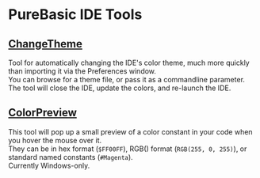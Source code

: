 # PureBasic IDE Tools

## [ChangeTheme](./ChangeTheme.pb)
Tool for automatically changing the IDE's color theme, much more quickly than importing it via the Preferences window.  
You can browse for a theme file, or pass it as a commandline parameter.  
The tool will close the IDE, update the colors, and re-launch the IDE.

## [ColorPreview](./ColorPreview.pb)
This tool will pop up a small preview of a color constant in your code when you hover the mouse over it.  
They can be in hex format (`$FF00FF`), RGB() format (`RGB(255, 0, 255)`), or standard named constants (`#Magenta`).  
Currently Windows-only.
